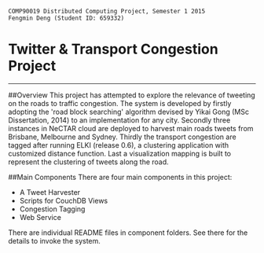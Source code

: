 	COMP90019 Distributed Computing Project, Semester 1 2015
	Fengmin Deng (Student ID: 659332)


# Twitter & Transport Congestion Project
----------

##Overview
This project has attempted to explore the relevance of tweeting on the roads to traffic congestion. The system is developed by firstly adopting the 'road block searching' algorithm devised by Yikai Gong (MSc Dissertation, 2014) to an implementation for any city. Secondly three instances in NeCTAR cloud are deployed to harvest main roads tweets from Brisbane, Melbourne and Sydney. Thirdly the transport congestion are tagged after running ELKI (release 0.6), a clustering application with customized distance function. Last a visualization mapping is built to represent the clustering of tweets along the road.

##Main Components
There are four main components in this project:

- A Tweet Harvester
- Scripts for CouchDB Views
- Congestion Tagging
- Web Service

There are individual README files in component folders. See there for the details to invoke the system.
